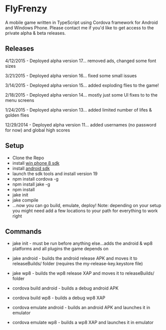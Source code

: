 FlyFrenzy
=========

A mobile game written in TypeScript using Cordova framework for Android and Windows Phone. Please contact me if you'd like to get access to the private alpha & beta releases.

## Releases
4/12/2015 - Deployed alpha version 17... removed ads, changed some font sizes

3/21/2015 - Deployed alpha version 16... fixed some small issues

3/14/2015 - Deployed alpha version 15... added exploding flies to the game!

2/18/2015 - Deployed alpha version 14... mostly just some UI fixes to to the menu screens

1/24/2015 - Deployed alpha version 13... added limited number of lifes & golden flies

12/29/2014 - Deployed alpha version 11... added usernames (no password for now) and global high scores


## Setup

* Clone the Repo
* install [win phone 8 sdk](http://dev.windows.com/en-us/develop/download-phone-sdk)
* install [android sdk](http://developer.android.com/sdk/installing/index.html?pkg=tools)
* launch the sdk tools and install version 19
* npm install cordova -g
* npm install jake -g
* npm install
* jake init
* jake compile
* ...now you can go build, emulate, deploy!
Note: depending on your setup you might need add a few locations to your path for everything to work right

## Commands

* jake init - must be run before anything else...adds the android & wp8 platforms and all plugins the game depends on

* jake android - builds the android release APK and moves it to releaseBuilds/ folder (requires the my-release-key.keystore file)

* jake wp8 - builds the wp8 release XAP and moves it to releaseBuilds/ folder

* cordova build android - builds a debug android APK

* cordova build wp8 - builds a debug wp8 XAP

* cordova emulate android - builds an android APK and launches it in emulator

* cordova emulate wp8 - builds a wp8 XAP and launches it in emulator